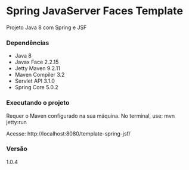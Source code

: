 # Spring JavaServer Faces Template 
Projeto Java 8 com Spring e JSF

### Dependências
- Java 8
- Javax Face 2.2.15
- Jetty Maven 9.2.11
- Maven Compiler 3.2
- Servlet API 3.1.0
- Spring Core 5.0.2

### Executando o projeto
Requer o Maven configurado na sua máquina. No terminal, use: 
mvn jetty:run

Acesse:
http://localhost:8080/template-spring-jsf/

### Versão
1.0.4